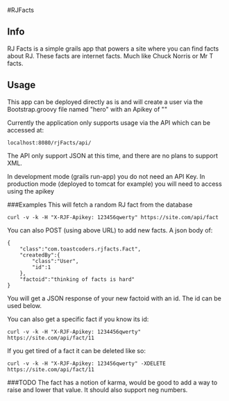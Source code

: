 #RJFacts

## Info
RJ Facts is a simple grails app that powers a site where you can find facts about RJ. These facts are internet facts. Much like Chuck Norris or Mr T facts.

## Usage
This app can be deployed directly as is and will create a user via the Bootstrap.groovy file named "hero" with an Apikey of ""

Currently the application only supports usage via the API which can be accessed at:

    localhost:8080/rjFacts/api/

The API only support JSON at this time, and there are no plans to support XML.

In development mode (grails run-app) you do not need an API Key.
In production mode (deployed to tomcat for example) you will need to access using the apikey

###Examples
This will fetch a random RJ fact from the database

    curl -v -k -H "X-RJF-Apikey: 123456qwerty" https://site.com/api/fact

You can also POST (using above URL) to add new facts. A json body of:

    {
        "class":"com.toastcoders.rjfacts.Fact",
        "createdBy":{
            "class":"User",
            "id":1
        },
        "factoid":"thinking of facts is hard"
    }

You will get a JSON response of your new factoid with an id. The id can be used below.

You can also get a specific fact if you know its id:

    curl -v -k -H "X-RJF-Apikey: 1234456qwerty" https://site.com/api/fact/11

If you get tired of a fact it can be deleted like so:

    curl -v -k -H "X-RJF-Apikey: 123456qwerty" -XDELETE https://site.com/api/fact/11

###TODO
The fact has a notion of karma, would be good to add a way to raise and lower that value. It should also support neg numbers.
